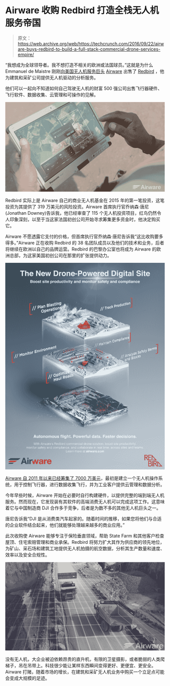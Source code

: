 # Airware 收购 Redbird 打造全栈无人机服务帝国

> 原文：<https://web.archive.org/web/https://techcrunch.com/2016/09/22/airware-buys-redbird-to-build-a-full-stack-commercial-drone-services-empire/>

“我想成为全球领导者。我不想打造不相关的欧洲或法国球员。”这就是为什么 Emmanuel de Maistre 刚刚[向美国无人机服务巨头](https://web.archive.org/web/20230225043116/http://www.airware.com/news_items/airware-acquires-drone-data-analytics-pioneer-redbird) [Airware](https://web.archive.org/web/20230225043116/https://www.airware.com/) 出售了 [Redbird](https://web.archive.org/web/20230225043116/http://www.getredbird.com/en/) ，他为建筑和采矿公司提供无人机驱动的分析服务。

他们可以一起向不知道如何自己驾驶无人机的财富 500 强公司出售飞行器硬件、飞行软件、数据收集、云管理和可操作的见解。

![tablet-launching-commercial-drone-at-quarry](img/f6755b1f65ee4c504f50c0e5c968a7b6.png)

Redbird 实际上是 Airware 自己的商业无人机基金在 2015 年的第一笔投资，这笔投资为其提供了 319 万美元的风险投资。Airware 首席执行官乔纳森·唐尼(Jonathan Downey)告诉我，他已经审查了 115 个无人机投资项目，红鸟仍然令人印象深刻，以至于当这家法国初创公司开始寻求筹集更多资金时，他决定购买它。

Airware 不愿透露它支付的价格，但首席执行官乔纳森·唐尼告诉我“这比收购要多得多。”Airware 正在收购 Redbird 的 38 名团队成员以及他们的技术和业务，后者将继续在欧洲以自己的品牌运营。Redbird 的巴黎办公室也将成为 Airware 的欧洲总部，为这家美国初创公司在那里的扩张提供动力。

![airware_quarry_poster_v1](img/f3d5c64575c4d6e69f86ba7f5d6533c0.png)

[Airware 自 2011 年以来已经筹集了 7000 万美元](https://web.archive.org/web/20230225043116/https://techcrunch.com/2016/03/31/allware/)，最初是建立一个无人机操作系统，用于控制飞行器，进行数据收集飞行，并为工业客户提供云管理和数据分析。

今年早些时候，Airware 开始在必要时自行构建硬件，以提供完整的端到端无人机服务。然而现在，它发现装有其软件的高端消费无人机可以完成这项工作。这意味着它与中国制造商 DJI 合作多于竞争，后者是为数不多的其他无人机巨头之一。

唐尼告诉我“DJI 是从消费类汽车起家的。随着时间的推移，如果您将他们与合适的企业软件结合起来，他们就能够处理越来越多的商业应用。”

此次收购使 Airware 能够专注于保险垂直领域，帮助 State Farm 和其他客户检查屋顶、住宅索赔管理和商业承保。Redbird 将努力扩大其作为供应商的领先地位，为矿山、采石场和建筑工地提供无人机拍摄的航空数据，分析其生产数量和速度、效率以及安全合规性。

![stylized-fuel-usage-analysis](img/49a8ea1f5921c7e09edceb7bf1097448.png)

没有无人机，大企业被迫依赖昂贵的直升机，有限的卫星摄影，或者脆弱的人类爬梯子，吊在吊带上。科技很少能让某样东西瞬间变得更好、更便宜、更安全。Airware 打赌，随着市场的增长，在建筑和采矿无人机业务中购买一个立足点可能会变成大规模的足迹。